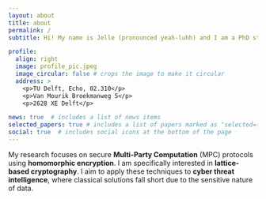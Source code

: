```yaml
---
layout: about
title: about
permalink: /
subtitle: Hi! My name is Jelle (pronounced yeah-luhh) and I am a PhD student at <a href='https://www.tudelft.nl/ewi/over-de-faculteit/afdelingen/intelligent-systems/cybersecurity/computational-privacy/people/jelle-vos'>Delft University of Technology</a>.

profile:
  align: right
  image: profile_pic.jpeg
  image_circular: false # crops the image to make it circular
  address: >
    <p>TU Delft, Echo, 02.310</p>
    <p>Van Mourik Broekmanweg 5</p>
    <p>2628 XE Delft</p>

news: true  # includes a list of news items
selected_papers: true # includes a list of papers marked as "selected={true}"
social: true  # includes social icons at the bottom of the page
---
```


My research focuses on secure **Multi-Party Computation** (MPC) protocols using **homomorphic encryption**. I am specifically interested in **lattice-based cryptography**. I aim to apply these techniques to **cyber threat intelligence**, where classical solutions fall short due to the sensitive nature of data.
